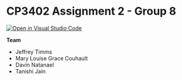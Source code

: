 # CP3402 Assignment 2 - Group 8

[![Open in Visual Studio Code](https://classroom.github.com/assets/open-in-vscode-c66648af7eb3fe8bc4f294546bfd86ef473780cde1dea487d3c4ff354943c9ae.svg)](https://classroom.github.com/online_ide?assignment_repo_id=522367388&assignment_repo_type=AssignmentRepo)

**Team**
- Jeffrey Timms
- Mary Louise Grace Couhault
- Davin Natanael
- Tanishi Jain




